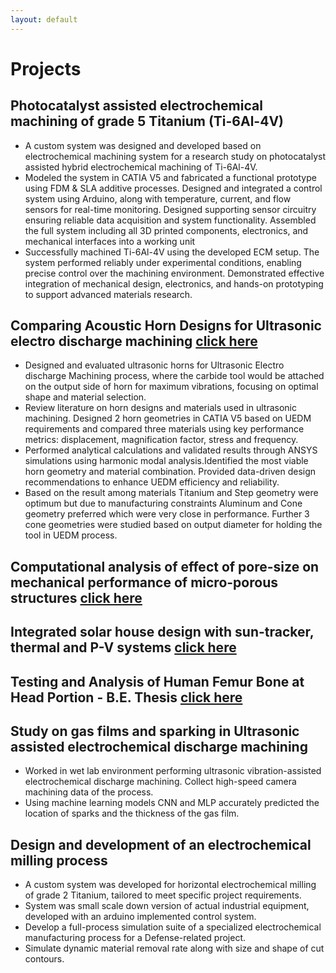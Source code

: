 ```yaml
---
layout: default
---
```


# Projects

## Photocatalyst assisted electrochemical machining of grade 5 Titanium (Ti-6Al-4V)
  - A custom system was designed and developed based on electrochemical machining system for a research study on photocatalyst assisted hybrid electrochemical machining of Ti-6Al-4V.
  - Modeled the system in CATIA V5 and fabricated a functional prototype using FDM & SLA additive processes. Designed and integrated a control system using Arduino, along with temperature, current, and flow sensors for
    real-time monitoring. Designed supporting sensor circuitry ensuring reliable data acquisition and system functionality. Assembled the full system including all 3D printed components, electronics, and mechanical
    interfaces into a working unit	
  - Successfully machined Ti-6Al-4V using the developed ECM setup. The system performed reliably under experimental conditions, enabling precise control over the machining environment. Demonstrated effective integration
    of mechanical design, electronics, and hands-on prototyping to support advanced materials research.

## Comparing Acoustic Horn Designs for Ultrasonic electro discharge machining [click here](https://drive.google.com/file/d/1TZvKJ6EA-MULNo2_hepJlK4ximdFGhar/view?usp=sharing)
 - Designed and evaluated ultrasonic horns for Ultrasonic Electro discharge Machining process, where the carbide tool would be attached on the output side of horn for maximum vibrations, focusing on optimal shape and        material selection.
 - Review literature on horn designs and materials used in ultrasonic machining. Designed 2 horn geometries in CATIA V5 based on UEDM requirements and compared three materials using key performance metrics: displacement,
   magnification factor, stress and frequency.
 - Performed analytical calculations and validated results through ANSYS simulations using harmonic modal analysis.Identified the most viable horn geometry and material combination. Provided data-driven design
  recommendations to enhance UEDM efficiency and reliability.
 - Based on the result among materials Titanium and Step geometry were optimum but due to manufacturing constraints Aluminum and Cone geometry preferred which
   were very close in performance. Further 3 cone geometries were studied based on output diameter for holding the tool in UEDM process.



## Computational analysis of effect of pore-size on mechanical performance of micro-porous structures [click here](https://drive.google.com/file/d/1_CSoilOd6hTPmAvil--rAIoIfgCO7Svj/view?usp=sharing)

## Integrated solar house design with sun-tracker, thermal and P-V systems [click here](https://drive.google.com/file/d/1Nabl_DU8NlQCB60O135zJ-6mBIHn8P1U/view?usp=sharing)
## Testing and Analysis of Human Femur Bone at Head Portion - B.E. Thesis [click here](https://drive.google.com/file/d/1Nabl_DU8NlQCB60O135zJ-6mBIHn8P1U/view?usp=sharing)

## Study on gas films and sparking in Ultrasonic assisted electrochemical discharge machining
  -	Worked in wet lab environment performing ultrasonic vibration-assisted electrochemical discharge machining. Collect high-speed camera machining data of the process.
  - Using machine learning models CNN and MLP accurately predicted the location of sparks and the thickness of the gas film. 


## Design and development of an electrochemical milling process 
  -	A custom system was developed for horizontal electrochemical milling of grade 2 Titanium, tailored to meet specific project requirements.
  -	System was small scale down version of actual industrial equipment, developed with an arduino implemented control system. 
  -	Develop a full-process simulation suite of a specialized electrochemical manufacturing process for a Defense-related project.
  -	Simulate dynamic material removal rate along with size and shape of cut contours.

